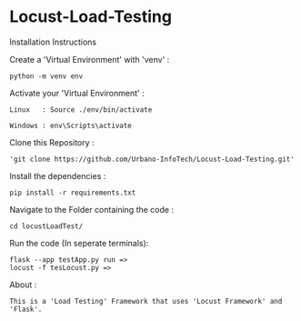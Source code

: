 # Locust-Load-Testing

Installation Instructions

Create a 'Virtual Environment' with 'venv' :

    python -m venv env

Activate your 'Virtual Environment' :

    Linux   : Source ./env/bin/activate

    Windows : env\Scripts\activate

Clone this Repository :

    'git clone https://github.com/Urbano-InfoTech/Locust-Load-Testing.git'

Install the dependencies :

    pip install -r requirements.txt

Navigate to the Folder containing the code :

    cd locustLoadTest/

Run the code (In seperate terminals):

    flask --app testApp.py run => 
    locust -f tesLocust.py =>
     
About : 
    
    This is a 'Load Testing' Framework that uses 'Locust Framework' and 'Flask'.
